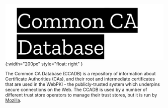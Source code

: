 ![CCADB](images/big-logo.png){:width="200px" style="float: right" }

The Common CA Database (CCADB) is a repository of information about
Certificate Authorities (CAs), and their root and intermediate certificates
that are used in the WebPKI - the publicly-trusted system which underpins
secure connections on the Web. The CCADB is used by a number of different
trust store operators to manage their trust stores, but it is run by
[Mozilla](https://www.mozilla.org/mission/).
